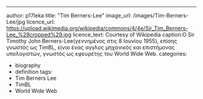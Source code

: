 ---
author: p17leka
title: "Tim Berners-Lee"
image_url: /images/Tim-Berners-Lee/jpg
licence_url: https://upload.wikimedia.org/wikipedia/commons/4/4e/Sir_Tim_Berners-Lee_%28cropped%29.jpg
licence_text: Courtesy of Wikipedia
caption:Ο Sir Timothy John Berners-Lee(γεννημένος στις 8 Ιουνίου 1955), επίσης γνωστός ως TimBL,
είναι ένας αγγλος μηχανικός και επιστήμονας υπολογιστών, γνωστός ως εφευρέτης του World Wide Web.
categories:
  - biography
  - definition
 tags:
  - Tim Berners Lee
  - TimBL
  - World Wide Web 
